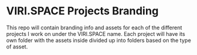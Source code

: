 # VIRI.SPACE Projects Branding

This repo will contain branding info and assets for each of the different projects I work on under the VIRI.SPACE name. Each project will have its own folder with the assets inside divided up into folders based on the type of asset.

